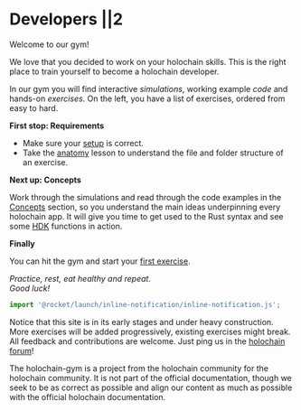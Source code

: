 # Developers ||2

Welcome to our gym!

We love that you decided to work on your holochain skills. 
This is the right place to train yourself to become a holochain developer.

In our gym you will find interactive *simulations*, working example *code* and hands-on *exercises*.
On the left, you have a list of exercises, ordered from easy to hard. 

**First stop: Requirements**

* Make sure your [setup](/developers/requirements/setup) is correct. 
* Take the [anatomy](/developers/requirements/anatomy) lesson to understand the file and folder structure of an exercise.

**Next up: Concepts**

Work through the simulations and read through the code examples in the [Concepts](/developers/concepts) section, so you understand the main ideas underpinning every holochain app. It will give you time to get used to the Rust syntax and see some [HDK](https://developer.holochain.org/docs/glossary/#holochain-development-kit-hdk) functions in action.

**Finally**

You can hit the gym and start your [first exercise](/developers/basic/entries).

*Practice, rest, eat healthy and repeat.*  
*Good luck!*  



```js script
import '@rocket/launch/inline-notification/inline-notification.js';
```
<inline-notification type="warning" title="UNDER CONSTRUCTION">

Notice that this site is in its early stages and under heavy construction. More exercises will be added progressively, existing exercises might break. All feedback and contributions are welcome. Just ping us in the [holochain forum](https://forum.holochain.org/t/gym-help-needed-offer-request/4622)!

</inline-notification>

<inline-notification type="tip" title="COMMUNITY PROJECT">

The holochain-gym is a project from the holochain community for the holochain community. It is not part of the official documentation, though we seek to be as correct as possible and align our content as much as possible with the official holochain documentation.
</inline-notification>
